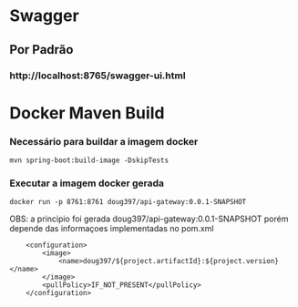 # Swagger

## Por Padrão
### http://localhost:8765/swagger-ui.html

# Docker Maven Build

### Necessário para buildar a imagem docker
```
mvn spring-boot:build-image -DskipTests
```

### Executar a imagem docker gerada
```
docker run -p 8761:8761 doug397/api-gateway:0.0.1-SNAPSHOT
```

OBS: a principio foi gerada doug397/api-gateway:0.0.1-SNAPSHOT porém depende das informaçoes implementadas no pom.xml

```
    <configuration>
        <image>
            <name>doug397/${project.artifactId}:${project.version}</name>
        </image>
        <pullPolicy>IF_NOT_PRESENT</pullPolicy>
    </configuration>
```